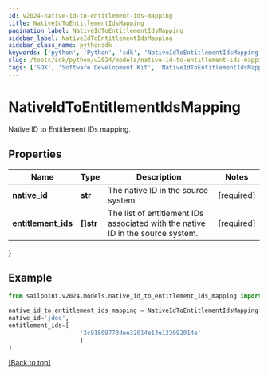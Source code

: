 ```yaml
---
id: v2024-native-id-to-entitlement-ids-mapping
title: NativeIdToEntitlementIdsMapping
pagination_label: NativeIdToEntitlementIdsMapping
sidebar_label: NativeIdToEntitlementIdsMapping
sidebar_class_name: pythonsdk
keywords: ['python', 'Python', 'sdk', 'NativeIdToEntitlementIdsMapping', 'V2024NativeIdToEntitlementIdsMapping'] 
slug: /tools/sdk/python/v2024/models/native-id-to-entitlement-ids-mapping
tags: ['SDK', 'Software Development Kit', 'NativeIdToEntitlementIdsMapping', 'V2024NativeIdToEntitlementIdsMapping']
---
```


# NativeIdToEntitlementIdsMapping

Native ID to Entitlement IDs mapping.

## Properties

Name | Type | Description | Notes
------------ | ------------- | ------------- | -------------
**native_id** | **str** | The native ID in the source system. | [required]
**entitlement_ids** | **[]str** | The list of entitlement IDs associated with the native ID in the source system. | [required]
}

## Example

```python
from sailpoint.v2024.models.native_id_to_entitlement_ids_mapping import NativeIdToEntitlementIdsMapping

native_id_to_entitlement_ids_mapping = NativeIdToEntitlementIdsMapping(
native_id='jdoe',
entitlement_ids=[
                    '2c91809773dee32014e13e122092014e'
                    ]
)

```
[[Back to top]](#) 

